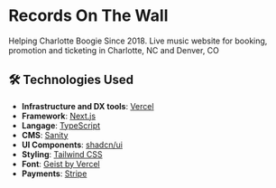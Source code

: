 # Records On The Wall

Helping Charlotte Boogie Since 2018. Live music website for booking, promotion and ticketing in Charlotte, NC and Denver, CO

## 🛠️ Technologies Used

- **Infrastructure and DX tools**: [Vercel](https://vercel.com/)
- **Framework**: [Next.js](https://nextjs.org/)
- **Langage**: [TypeScript](https://www.typescriptlang.org/)
- **CMS**: [Sanity](https://www.sanity.io/)
- **UI Components**: [shadcn/ui](https://ui.shadcn.com/)
- **Styling**: [Tailwind CSS](https://tailwindcss.com/)
- **Font**: [Geist by Vercel](https://vercel.com/font)
- **Payments**: [Stripe](https://stripe.com/)